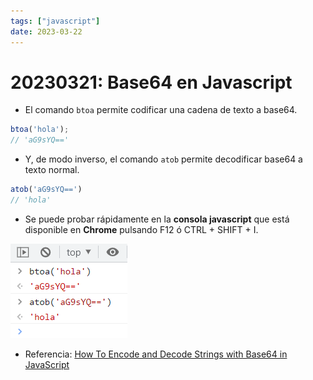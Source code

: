 ```yaml
---
tags: ["javascript"]
date: 2023-03-22
---
```


# 20230321: Base64 en Javascript

<TagsLinks />

- El comando `btoa` permite codificar una cadena de texto a base64.

```js
btoa('hola');
// 'aG9sYQ=='
```

- Y, de modo inverso, el comando `atob` permite decodificar base64 a texto normal.

```js
atob('aG9sYQ==')
// 'hola'
```

- Se puede probar rápidamente en la **consola javascript** que está disponible en **Chrome** pulsando F12 ó CTRL + SHIFT + I.

![](20230322-javascript-base64.png)

- Referencia: [How To Encode and Decode Strings with Base64 in JavaScript](https://www.digitalocean.com/community/tutorials/how-to-encode-and-decode-strings-with-base64-in-javascript)